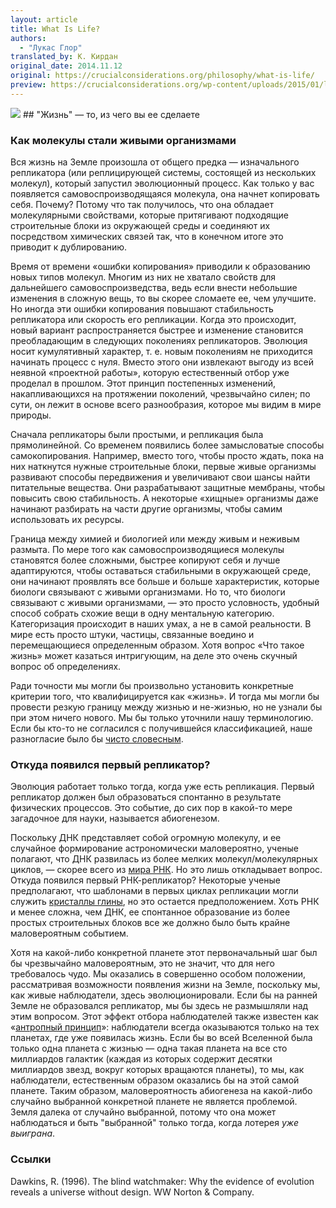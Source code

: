 ```yaml
---
layout: article
title: What Is Life?
authors:
  - "Лукас Глор"
translated_by: К. Кирдан
original_date: 2014.11.12
original: https://crucialconsiderations.org/philosophy/what-is-life/
preview: https://crucialconsiderations.org/wp-content/uploads/2015/01/life2_3x2.jpg
---
```

<img src="https://crucialconsiderations.org/wp-content/uploads/2015/01/life2_3x2.jpg"/>
## "Жизнь" — то, из чего вы ее сделаете

### Как молекулы стали живыми организмами

Вся жизнь на Земле произошла от общего предка — изначального репликатора (или реплицирующей системы, состоящей из нескольких молекул), который запустил эволюционный процесс. Как только у вас появляется самовоспроизводящаяся молекула, она начнет копировать себя. Почему? Потому что так получилось, что она обладает молекулярными свойствами, которые притягивают подходящие строительные блоки из окружающей среды и соединяют их посредством химических связей так, что в конечном итоге это приводит к дублированию.

Время от времени «ошибки копирования» приводили к образованию новых типов молекул. Многим из них не хватало свойств для дальнейшего самовоспроизведства, ведь если внести небольшие изменения в сложную вещь, то вы скорее сломаете ее, чем улучшите. Но иногда эти ошибки копирования повышают стабильность репликатора или скорость его репликации. Когда это происходит, новый вариант распространяется быстрее и изменение становится преобладающим в следующих поколениях репликаторов. Эволюция носит кумулятивный характер, т. е. новым поколениям не приходится начинать процесс с нуля. Вместо этого они извлекают выгоду из всей неявной «проектной работы», которую естественный отбор уже проделал в прошлом. Этот принцип постепенных изменений, накапливающихся на протяжении поколений, чрезвычайно силен; по сути, он лежит в основе всего разнообразия, которое мы видим в мире природы.

Сначала репликаторы были простыми, и репликация была прямолинейной. Со временем появились более замысловатые способы самокопирования. Например, вместо того, чтобы просто ждать, пока на них наткнутся нужные строительные блоки, первые живые организмы развивают способы передвижения и увеличивают свои шансы найти питательные вещества. Они разрабатывают защитные мембраны, чтобы повысить свою стабильность. А некоторые «хищные» организмы даже начинают разбирать на части другие организмы, чтобы самим использовать их ресурсы.

Граница между химией и биологией или между живым и неживым размыта. По мере того как самовоспроизводящиеся молекулы становятся более сложными, быстрее копируют себя и лучше адаптируются, чтобы оставаться стабильными в окружающей среде, они начинают проявлять все больше и больше характеристик, которые биологи связывают с живыми организмами. Но то, что биологи связывают с живыми организмами, — это просто условность, удобный способ собрать схожие вещи в одну ментальную категорию. Категоризация происходит в наших умах, а не в самой реальности. В мире есть просто штуки, частицы, связанные воедино и перемещающиеся определенным образом. Хотя вопрос «Что такое жизнь» может казаться интригующим, на деле это очень скучный вопрос об определениях.

Ради точности мы могли бы произвольно установить конкретные критерии того, что квалифицируется как «жизнь». И тогда мы могли бы провести резкую границу между жизнью и не-жизнью, но не узнали бы при этом ничего нового. Мы бы только уточнили нашу терминологию. Если бы кто-то не согласился с получившейся классификацией, наше разногласие было бы [чисто словесным](http://crucialconsiderations.org/philosophy/verbal-disputes-i/).

### Откуда появился первый репликатор?

Эволюция работает только тогда, когда уже есть репликация. Первый репликатор должен был образоваться спонтанно в результате физических процессов. Это событие, до сих пор в какой-то мере загадочное для науки, называется абиогенезом.

Поскольку ДНК представляет собой огромную молекулу, и ее случайное формирование астрономически маловероятно, ученые полагают, что ДНК развилась из более мелких молекул/молекулярных циклов, — скорее всего из [мира РНК](http://www.ncbi.nlm.nih.gov/books/NBK26876/). Но это лишь откладывает вопрос. Откуда появился первый РНК-репликатор? Некоторые ученые предполагают, что шаблонами в первых циклах репликации могли служить [кристаллы глины](https://ru.wikipedia.org/wiki/%D0%92%D0%BE%D0%B7%D0%BD%D0%B8%D0%BA%D0%BD%D0%BE%D0%B2%D0%B5%D0%BD%D0%B8%D0%B5_%D0%B6%D0%B8%D0%B7%D0%BD%D0%B8#%D0%93%D0%BB%D0%B8%D0%BD%D0%B0), но это остается предположением. Хоть РНК и менее сложна, чем ДНК, ее спонтанное образование из более простых строительных блоков все же должно было быть крайне маловероятным событием.

Хотя на какой-либо конкретной планете этот первоначальный шаг был бы чрезвычайно маловероятным, это не значит, что для него требовалось чудо. Мы оказались в совершенно особом положении, рассматривая возможности появления жизни на Земле, поскольку мы, как живые наблюдатели, здесь эволюционировали. Если бы на ранней Земле не образовался репликатор, мы бы здесь не размышляли над этим вопросом. Этот эффект отбора наблюдателей также известен как «[антропный принцип](https://anthropic-principle.com/)»: наблюдатели всегда оказываются только на тех планетах, где уже появилась жизнь. Если бы во всей Вселенной была только одна планета с жизнью — одна такая планета на все сто миллиардов галактик (каждая из которых содержит десятки миллиардов звезд, вокруг которых вращаются планеты), то мы, как наблюдатели, естественным образом оказались бы на этой самой планете. Таким образом, маловероятность абиогенеза на какой-либо случайно выбранной конкретной планете не является проблемой. Земля далека от случайно выбранной, потому что она может наблюдаться и быть "выбранной" только тогда, когда лотерея _уже выиграна_.

### Ссылки

Dawkins, R. (1996). The blind watchmaker: Why the evidence of evolution reveals a universe without design. WW Norton & Company.
